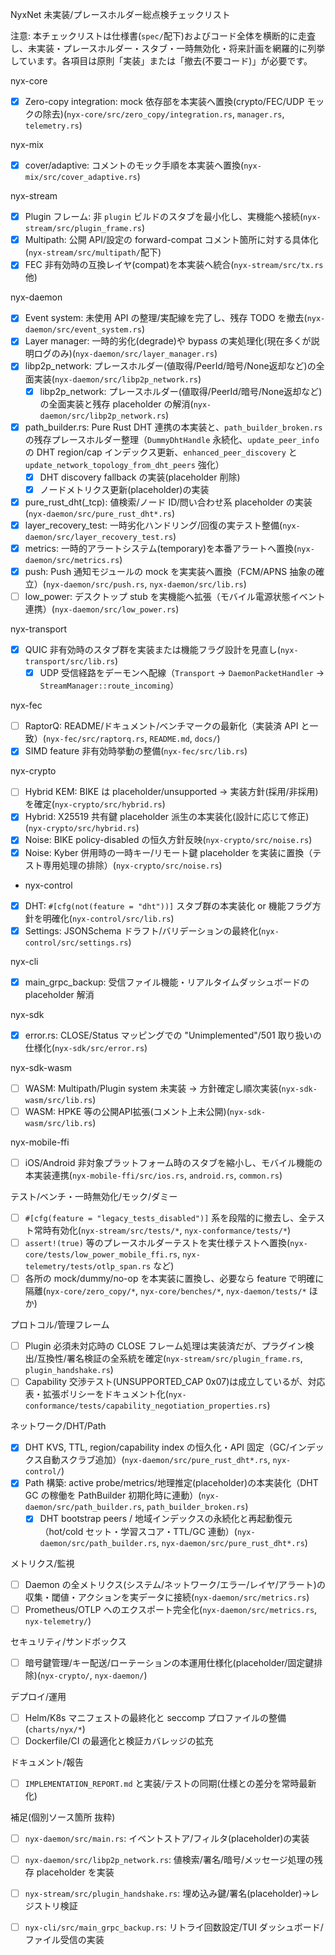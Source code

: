 NyxNet 未実装/プレースホルダー総点検チェックリスト

注意: 本チェックリストは仕様書(`spec/`配下)およびコード全体を横断的に走査し、未実装・プレースホルダー・スタブ・一時無効化・将来計画を網羅的に列挙しています。各項目は原則「実装」または「撤去(不要コード)」が必要です。

nyx-core
- [x] Zero-copy integration: mock 依存部を本実装へ置換(crypto/FEC/UDP モックの除去)(`nyx-core/src/zero_copy/integration.rs`, `manager.rs`, `telemetry.rs`)

nyx-mix
- [x] cover/adaptive: コメントのモック手順を本実装へ置換(`nyx-mix/src/cover_adaptive.rs`)

nyx-stream
- [x] Plugin フレーム: 非 `plugin` ビルドのスタブを最小化し、実機能へ接続(`nyx-stream/src/plugin_frame.rs`)
- [x] Multipath: 公開 API/設定の forward-compat コメント箇所に対する具体化(`nyx-stream/src/multipath/`配下)
- [x] FEC 非有効時の互換レイヤ(compat)を本実装へ統合(`nyx-stream/src/tx.rs` 他)

nyx-daemon
- [x] Event system: 未使用 API の整理/実配線を完了し、残存 TODO を撤去(`nyx-daemon/src/event_system.rs`)
- [x] Layer manager: 一時的劣化(degrade)や bypass の実処理化(現在多くが説明ログのみ)(`nyx-daemon/src/layer_manager.rs`)
- [x] libp2p_network: プレースホルダー(値取得/PeerId/暗号/None返却など)の全面実装(`nyx-daemon/src/libp2p_network.rs`)
  - [x] libp2p_network: プレースホルダー(値取得/PeerId/暗号/None返却など)の全面実装と残存 placeholder の解消(`nyx-daemon/src/libp2p_network.rs`)
- [x] path_builder.rs: Pure Rust DHT 連携の本実装と、`path_builder_broken.rs` の残存プレースホルダー整理（`DummyDhtHandle` 永続化、`update_peer_info` の DHT region/cap インデックス更新、`enhanced_peer_discovery` と `update_network_topology_from_dht_peers` 強化）
  - [x] DHT discovery fallback の実装(placeholder 削除)
  - [x] ノードメトリクス更新(placeholder)の実装
- [x] pure_rust_dht(_tcp): 値検索/ノード ID/問い合わせ系 placeholder の実装(`nyx-daemon/src/pure_rust_dht*.rs`)
- [x] layer_recovery_test: 一時劣化ハンドリング/回復の実テスト整備(`nyx-daemon/src/layer_recovery_test.rs`)
 - [x] metrics: 一時的アラートシステム(temporary)を本番アラートへ置換(`nyx-daemon/src/metrics.rs`)
 - [x] push: Push 通知モジュールの mock を実実装へ置換（FCM/APNS 抽象の確立）(`nyx-daemon/src/push.rs`, `nyx-daemon/src/lib.rs`)
 - [ ] low_power: デスクトップ stub を実機能へ拡張（モバイル電源状態イベント連携）(`nyx-daemon/src/low_power.rs`)

nyx-transport
- [x] QUIC 非有効時のスタブ群を実装または機能フラグ設計を見直し(`nyx-transport/src/lib.rs`)
  - [x] UDP 受信経路をデーモンへ配線（`Transport` → `DaemonPacketHandler` → `StreamManager::route_incoming`）

nyx-fec
- [ ] RaptorQ: README/ドキュメント/ベンチマークの最新化（実装済 API と一致）(`nyx-fec/src/raptorq.rs`, `README.md`, `docs/`)
- [x] SIMD feature 非有効時挙動の整備(`nyx-fec/src/lib.rs`)

nyx-crypto
- [ ] Hybrid KEM: BIKE は placeholder/unsupported → 実装方針(採用/非採用)を確定(`nyx-crypto/src/hybrid.rs`)
- [x] Hybrid: X25519 共有鍵 placeholder 派生の本実装化(設計に応じて修正)(`nyx-crypto/src/hybrid.rs`)
- [x] Noise: BIKE policy-disabled の恒久方針反映(`nyx-crypto/src/noise.rs`)
 - [x] Noise: Kyber 併用時の一時キー/リモート鍵 placeholder を実装に置換（テスト専用処理の排除）(`nyx-crypto/src/noise.rs`)

- nyx-control
- [x] DHT: `#[cfg(not(feature = "dht"))]` スタブ群の本実装化 or 機能フラグ方針を明確化(`nyx-control/src/lib.rs`)
- [x] Settings: JSONSchema ドラフト/バリデーションの最終化(`nyx-control/src/settings.rs`)

nyx-cli
- [x] main_grpc_backup: 受信ファイル機能・リアルタイムダッシュボードの placeholder 解消

nyx-sdk
- [x] error.rs: CLOSE/Status マッピングでの "Unimplemented"/501 取り扱いの仕様化(`nyx-sdk/src/error.rs`)

nyx-sdk-wasm
- [ ] WASM: Multipath/Plugin system 未実装 → 方針確定し順次実装(`nyx-sdk-wasm/src/lib.rs`)
- [ ] WASM: HPKE 等の公開API拡張(コメント上未公開)(`nyx-sdk-wasm/src/lib.rs`)

nyx-mobile-ffi
- [ ] iOS/Android 非対象プラットフォーム時のスタブを縮小し、モバイル機能の本実装連携(`nyx-mobile-ffi/src/ios.rs`, `android.rs`, `common.rs`)

テスト/ベンチ・一時無効化/モック/ダミー
- [ ] `#[cfg(feature = "legacy_tests_disabled")]` 系を段階的に撤去し、全テスト常時有効化(`nyx-stream/src/tests/*`, `nyx-conformance/tests/*`)
- [ ] `assert!(true)` 等のプレースホルダーテストを実仕様テストへ置換(`nyx-core/tests/low_power_mobile_ffi.rs`, `nyx-telemetry/tests/otlp_span.rs` など)
- [ ] 各所の mock/dummy/no-op を本実装に置換し、必要なら feature で明確に隔離(`nyx-core/zero_copy/*`, `nyx-core/benches/*`, `nyx-daemon/tests/*` ほか)

プロトコル/管理フレーム
- [ ] Plugin 必須未対応時の CLOSE フレーム処理は実装済だが、プラグイン検出/互換性/署名検証の全系統を確定(`nyx-stream/src/plugin_frame.rs`, `plugin_handshake.rs`)
- [ ] Capability 交渉テスト(UNSUPPORTED_CAP 0x07)は成立しているが、対応表・拡張ポリシーをドキュメント化(`nyx-conformance/tests/capability_negotiation_properties.rs`)

ネットワーク/DHT/Path
- [x] DHT KVS, TTL, region/capability index の恒久化・API 固定（GC/インデックス自動スクラブ追加）(`nyx-daemon/src/pure_rust_dht*.rs`, `nyx-control/`)
- [x] Path 構築: active probe/metrics/地理推定(placeholder)の本実装化（DHT GC の稼働を PathBuilder 初期化時に連動）(`nyx-daemon/src/path_builder.rs`, `path_builder_broken.rs`)
  - [x] DHT bootstrap peers / 地域インデックスの永続化と再起動復元（hot/cold セット・学習スコア・TTL/GC 連動）(`nyx-daemon/src/path_builder.rs`, `nyx-daemon/src/pure_rust_dht*.rs`)

メトリクス/監視
- [ ] Daemon の全メトリクス(システム/ネットワーク/エラー/レイヤ/アラート)の収集・閾値・アクションを実データに接続(`nyx-daemon/src/metrics.rs`)
- [ ] Prometheus/OTLP へのエクスポート完全化(`nyx-daemon/src/metrics.rs`, `nyx-telemetry/`)

セキュリティ/サンドボックス
- [ ] 暗号鍵管理/キー配送/ローテーションの本運用仕様化(placeholder/固定鍵排除)(`nyx-crypto/`, `nyx-daemon/`)

デプロイ/運用
- [ ] Helm/K8s マニフェストの最終化と seccomp プロファイルの整備(`charts/nyx/*`)
- [ ] Dockerfile/CI の最適化と検証カバレッジの拡充

ドキュメント/報告
- [ ] `IMPLEMENTATION_REPORT.md` と実装/テストの同期(仕様との差分を常時最新化)

補足(個別ソース箇所 抜粋)
  - [ ] `nyx-daemon/src/main.rs`: イベントストア/フィルタ(placeholder)の実装
 - [ ] `nyx-daemon/src/libp2p_network.rs`: 値検索/署名/暗号/メッセージ処理の残存 placeholder を実装
- [ ] `nyx-stream/src/plugin_handshake.rs`: 埋め込み鍵/署名(placeholder)→レジストリ検証
- [ ] `nyx-cli/src/main_grpc_backup.rs`: リトライ回数設定/TUI ダッシュボード/ファイル受信の実装

